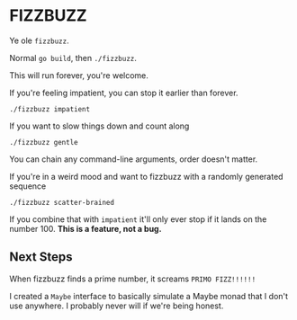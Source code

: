 # FIZZBUZZ

Ye ole `fizzbuzz`.

Normal `go build`, then `./fizzbuzz`.

This will run forever, you're welcome.

If you're feeling impatient, you can stop it earlier than forever.

`./fizzbuzz impatient`

If you want to slow things down and count along

`./fizzbuzz gentle`

You can chain any command-line arguments, order doesn't matter.

If you're in a weird mood and want to fizzbuzz with a randomly generated sequence

`./fizzbuzz scatter-brained`

If you combine that with `impatient` it'll only ever stop if it lands on the number 100. **This is a feature, not a bug.**

## Next Steps

When fizzbuzz finds a prime number, it screams `PRIMO FIZZ!!!!!!`

I created a `Maybe` interface to basically simulate a Maybe monad that I don't use anywhere. I probably never will if we're being honest.
